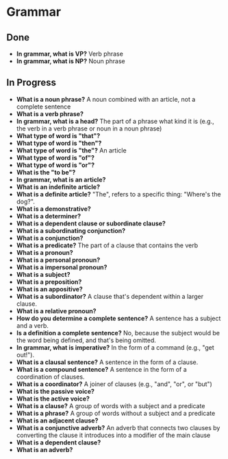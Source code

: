 # Grammar

## Done

- **In grammar, what is VP?** Verb phrase
- **In grammar, what is NP?** Noun phrase

## In Progress

- **What is a noun phrase?** A noun combined with an article, not a complete sentence
- **What is a verb phrase?** 
- **In grammar, what is a head?** The part of a phrase what kind it is (e.g., the verb in a verb phrase or noun in a noun phrase)
- **What type of word is "that"?**
- **What type of word is "then"?**
- **What type of word is "the"?** An article
- **What type of word is "of"?**
- **What type of word is "or"?**
- **What is the "to be"?**
- **In grammar, what is an article?**
- **What is an indefinite article?**
- **What is a definite article?** "The", refers to a specific thing: "Where's the dog?".
- **What is a demonstrative?**
- **What is a determiner?**
- **What is a dependent clause or subordinate clause?**
- **What is a subordinating conjunction?**
- **What is a conjunction?**
- **What is a predicate?** The part of a clause that contains the verb
- **What is a pronoun?**
- **What is a personal pronoun?**
- **What is a impersonal pronoun?**
- **What is a subject?**
- **What is a preposition?**
- **What is an appositive?**
- **What is a subordinator?** A clause that's dependent within a larger clause.
- **What is a relative pronoun?**
- **How do you determine a complete sentence?** A sentence has a subject and a verb.
- **Is a definition a complete sentence?** No, because the subject would be the word being defined, and that's being omitted.
- **In grammar, what is imperative?** In the form of a command (e.g., "get out!").
- **What is a clausal sentence?** A sentence in the form of a clause.
- **What is a compound sentence?** A sentence in the form of a coordination of clauses.
- **What is a coordinator?** A joiner of clauses (e.g., "and", "or", or "but")
- **What is the passive voice?**
- **What is the active voice?**
- **What is a clause?** A group of words with a subject and a predicate
- **What is a phrase?** A group of words without a subject and a predicate
- **What is an adjacent clause?**
- **What is a conjunctive adverb?** An adverb that connects two clauses by converting the clause it introduces into a modifier of the main clause
- **What is a dependent clause?**
- **What is an adverb?**

